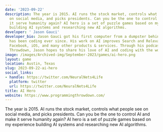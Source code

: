```yaml
---
date: '2023-09-22'
description: The year is 2015. AI runs the stock market, controls what people see
  on social media, and picks presidents. Can you be the one to control AI and make
  it serve humanity again? AI hero is a set of puzzle games based on my experience
  building AI systems and researching new AI algorithms.
developer: ' Jason Gauci'
developer_bio: Jason Gauci got his first computer from a dumpster behind a bank and
  has been coding ever since. His work on AI improves Search and Relevance for YouTube,
  Facebook, iOS, and many other products & services. Through his podcast, Programming
  Throwdown, Jason hopes to share his love of AI and coding with the world.
image: /images/Archived-img/September-2023/games/ai-hero.png
layout: game
location: Austin, Texas
slug: 2023-09-22-ai-hero
social_links:
- handle: https://twitter.com/NeuralNets4Life
  platform: twitter
  url: https://twitter.com/NeuralNets4Life
title: AI Hero
website: https://www.programmingthrowdown.com/
---
```


The year is 2015. AI runs the stock market, controls what people see on social media, and picks presidents. Can you be the one to control AI and make it serve humanity again? AI hero is a set of puzzle games based on my experience building AI systems and researching new AI algorithms.